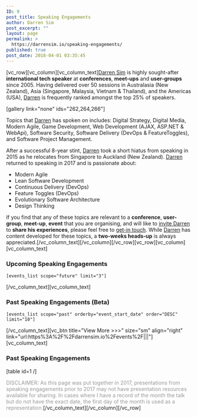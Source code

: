 ```yaml
---
ID: 9
post_title: Speaking Engagements
author: Darren Sim
post_excerpt: ""
layout: page
permalink: >
  https://darrensim.io/speaking-engagements/
published: true
post_date: 2018-04-01 03:35:45
---
```

[vc_row][vc_column][vc_column_text]<a href="https://darrensim.io/about/" target="_blank" rel="noopener">Darren Sim</a> is highly sought-after <strong>international tech speaker</strong> at <strong>conferences</strong>, <strong>meet-ups</strong> and <strong>user-groups</strong> since 2005. Having delivered over 50 sessions in Australasia (New Zealand), Asia (Singapore, Malaysia, Vietnam &amp; Thailand), and the Americas (USA), <a href="https://darrensim.io/about/" target="_blank" rel="noopener">Darren</a> is frequently ranked amongst the top 25% of speakers.

[gallery link="none" ids="262,264,266"]

Topics that <a href="https://darrensim.io/about/" target="_blank" rel="noopener">Darren</a> has spoken on includes: Digital Strategy, Digital Media, Modern Agile, Game Development, Web Development (AJAX, ASP.NET &amp; WebApi), Software Security, Software Delivery (DevOps &amp; FeatureToggles), and Software Project Management.

After a successful 8-year stint, <a href="https://darrensim.io/about/" target="_blank" rel="noopener">Darren</a> took a short hiatus from speaking in 2015 as he relocates from Singapore to Auckland (New Zealand). <a href="https://darrensim.io/about/" target="_blank" rel="noopener">Darren</a> returned to speaking in 2017 and is passionate about:
<ul>
 	<li>Modern Agile</li>
 	<li>Lean Software Development</li>
 	<li>Continuous Delivery (DevOps)</li>
 	<li>Feature Toggles (DevOps)</li>
 	<li>Evolutionary Software Architecture</li>
 	<li>Design Thinking</li>
</ul>
If you find that any of these topics are relevant to a <strong>conference</strong>, <strong>user-group</strong>, <strong>meet-up</strong>, <strong>event</strong> that you are organising, and will like to <a href="https://darrensim.io/contact/" target="_blank" rel="noopener">invite Darren</a> to <strong>share his experiences</strong>, please feel free to <a href="https://darrensim.io/contact/" target="_blank" rel="noopener">get-in touch</a>. While <a href="https://darrensim.io/about/" target="_blank" rel="noopener">Darren</a> has content developed for these topics, a <strong>two-weeks heads-up</strong> is always appreciated.[/vc_column_text][/vc_column][/vc_row][vc_row][vc_column][vc_column_text]
<h3>Upcoming Speaking Engagements</h3>
<code>[events_list scope="future" limit="3"]</code>

[/vc_column_text][vc_column_text]
<h3>Past Speaking Engagements (Beta)</h3>
<code>[events_list scope="past" orderby="event_start_date" order="DESC" limit="10"]</code>

[/vc_column_text][vc_btn title="View More &gt;&gt;&gt;" size="sm" align="right" link="url:https%3A%2F%2Fdarrensim.io%2Fevents%2F|||"][vc_column_text]
<h3>Past Speaking Engagements</h3>
[table id=1 /]

<span style="color: #999999;">DISCLAIMER: As this page was put together in 2017, presentations from speaking engagements prior to 2017 may not have presentation resources available for sharing. In cases where I have a record of the month the talk but do not have the exact date, the first day of the month is used as a representation.</span>[/vc_column_text][/vc_column][/vc_row]